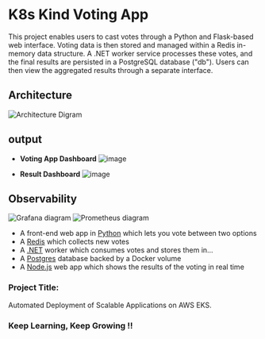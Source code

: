 # K8s Kind Voting App

This project enables users to cast votes through a Python and Flask-based web interface. Voting data is then stored and managed within a Redis in-memory data structure. A .NET worker service processes these votes, and the final results are persisted in a PostgreSQL database ("db"). Users can then view the aggregated results through a separate interface.

## Architecture

![Architecture Digram](architecture.excalidraw.png)


## output

- <b>Voting App Dashboard</b>
![image](https://github.com/user-attachments/assets/d4c5e290-7975-49a9-84d7-742d362019eb)

- <b>Result Dashboard</b>
![image](https://github.com/user-attachments/assets/7a83c595-0ba5-4095-964c-43834a33ec77)

## Observability

![Grafana diagram](grafana.png)
![Prometheus diagram](prometheus.png)

* A front-end web app in [Python](/vote) which lets you vote between two options
* A [Redis](https://hub.docker.com/_/redis/) which collects new votes
* A [.NET](/worker/) worker which consumes votes and stores them in…
* A [Postgres](https://hub.docker.com/_/postgres/) database backed by a Docker volume
* A [Node.js](/result) web app which shows the results of the voting in real time



### Project Title: 

Automated Deployment of Scalable Applications on AWS EKS.

### Keep Learning, Keep Growing !!

